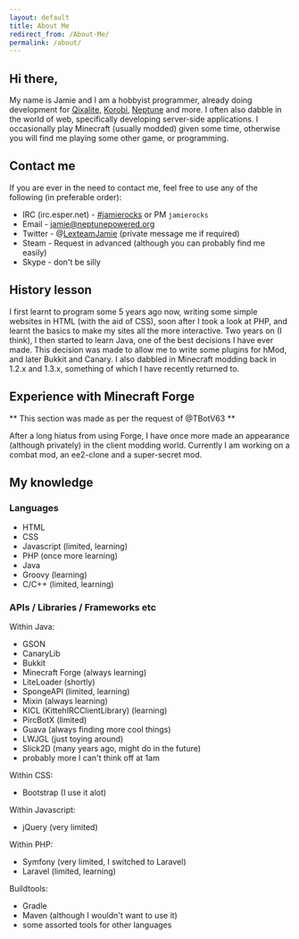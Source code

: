 ```yaml
---
layout: default
title: About Me
redirect_from: /About-Me/
permalink: /about/
---
```

## Hi there,
My name is Jamie and I am a hobbyist programmer, already doing development for [Qixalite](https://forums.qixalite.com/), [Korobi](https://korobi.io/), [Neptune](https://www.neptunepowered.org/) 
and more. I often also dabble in the world of web, specifically developing server-side applications. I occasionally play Minecraft (usually modded) given some time, otherwise you will find me playing some other game, or programming.

## Contact me
If you are ever in the need to contact me, feel free to use any of the following (in preferable order):

* IRC (irc.esper.net) - [#jamierocks](http://webchat.esper.net/?nick=&channels=jamierocks) or PM `jamierocks`
* Email - jamie@neptunepowered.org
* Twitter - @[LexteamJamie](https://twitter.com/LexteamJamie) (private message me if required)
* Steam - Request in advanced (although you can probably find me easily)
* Skype - don't be silly

## History lesson
I first learnt to program some 5 years ago now, writing some simple websites in HTML (with the aid of CSS), soon after I took a look at PHP, and learnt the basics to make my sites all the more interactive.
Two years on (I think), I then started to learn Java, one of the best decisions I have ever made. This decision was made to allow me to write some plugins for hMod, and later Bukkit and Canary. I also dabbled in Minecraft modding back in 1.2.x and 1.3.x, something of which I have recently returned to.

## Experience with Minecraft Forge
** This section was made as per the request of @TBotV63 **

After a long hiatus from using Forge, I have once more made an appearance (although privately) in the client modding 
world. Currently I am working on a combat mod, an ee2-clone and a super-secret mod.

## My knowledge

### Languages

* HTML
* CSS
* Javascript (limited, learning)
* PHP (once more learning)
* Java
* Groovy (learning)
* C/C++ (limited, learning)

### APIs / Libraries / Frameworks etc

Within Java:

* GSON
* CanaryLib
* Bukkit
* Minecraft Forge (always learning)
* LiteLoader (shortly)
* SpongeAPI (limited, learning)
* Mixin (always learning)
* KICL (KittehIRCClientLibrary) (learning)
* PircBotX (limited)
* Guava (always finding more cool things)
* LWJGL (just toying around)
* Slick2D (many years ago, might do in the future)
* probably more I can't think off at 1am

Within CSS:

* Bootstrap (I use it alot)

Within Javascript:

* jQuery (very limited)

Within PHP:

* Symfony (very limited, I switched to Laravel)
* Laravel (limited, learning)

Buildtools:

* Gradle
* Maven (although I wouldn't want to use it)
* some assorted tools for other languages
